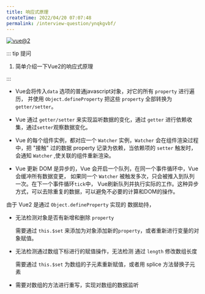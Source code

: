 ```yaml
---
title: 响应式原理
createTime: 2022/04/20 07:07:48
permalink: /interview-question/ynqkgvbf/
---
```


[![vue@2](https://img.shields.io/badge/vue-%402-brightgreen)](https://cn.vuejs.org/)

::: tip 提问

1. 简单介绍一下Vue2的响应式原理

:::

- Vue会将传入`data` 选项的普通javascript对象，对它的所有 `property` 进行遍历，
  并使用 `Object.defineProperty` 把这些 `property` 全部转换为 `getter/setter`。

- Vue 通过 `getter/setter` 来实现监听数据的变化，通过 `getter` 进行依赖收集，通过`setter`观察数据变化。

- Vue 的每个组件实例，都对应一个 `Watcher` 实例，`Watcher` 会在组件渲染过程中，把 "接触" 过的数据 property
  记录为依赖，当依赖项的 `setter` 触发时，会通知 `Watcher` ,使关联的组件重新渲染。

- Vue 更新 DOM 是异步的，Vue 会开启一个队列，在同一个事件循环中，Vue会缓冲所有数据变更，
  如果同一个 `Watcher` 被触发多次，只会被推入到队列一次。在下一个事件循环`tick`中，
  Vue刷新队列并执行实际的工作。这种异步方式，可以去除重复的数据，可以避免不必要的计算和DOM的操作。

由于 Vue2 是通过 `Object.defineProperty` 实现的 数据劫持，

- 无法检测对象是否有新增和删除 `property`

  需要通过 `this.$set` 来添加为对象添加新的`property`，或者重新进行变量的对象赋值。

- 无法检测通过数组下标进行的赋值操作，无法检测 通过 `length` 修改数组长度

  需要通过 `this.$set` 为数组的子元素重新赋值，或者用 splice 方法替换子元素

- 需要对数组的方法进行重写，实现对数组的数据监听

